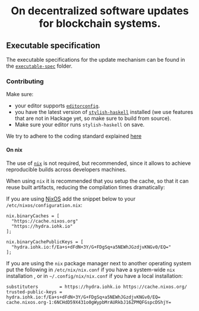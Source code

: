 <h1 align="center">On decentralized software updates for blockchain systems.</h1>

## Executable specification

The executable specifications for the update mechanism can be found in the
[`executable-spec`](executable-spec/) folder.

### Contributing

Make sure:

- your editor supports [`editorconfig`](https://editorconfig.org/).
- you have the latest version of
  [`stylish-haskell`](https://github.com/jaspervdj/stylish-haskell/) installed
  (we use features that are not in Hackage yet, so make sure to build from
  source).
- Make sure your editor runs `stylish-haskell` on save.

We try to adhere to the coding standard explained
[here](https://github.com/input-output-hk/cardano-wallet/wiki/Coding-Standards)

#### On nix

The use of [`nix`](https://nixos.org/nix/download.html) is not required, but
recommended, since it allows to achieve reproducible builds across developers
machines.

When using `nix` it is recommended that you setup the cache, so that it can
reuse built artifacts, reducing the compilation times dramatically:

If you are using [NixOS](https://nixos.org/) add the snippet below to your
`/etc/nixos/configuration.nix`:

```
nix.binaryCaches = [
  "https://cache.nixos.org"
  "https://hydra.iohk.io"
];

nix.binaryCachePublicKeys = [
  "hydra.iohk.io:f/Ea+s+dFdN+3Y/G+FDgSq+a5NEWhJGzdjvKNGv0/EQ="
];
```

If you are using the `nix` package manager next to another operating system put
the following in `/etc/nix/nix.conf` if you have a system-wide `nix`
installation , or in `~/.config/nix/nix.conf` if you have a local installation:

```
substituters        = https://hydra.iohk.io https://cache.nixos.org/
trusted-public-keys = hydra.iohk.io:f/Ea+s+dFdN+3Y/G+FDgSq+a5NEWhJGzdjvKNGv0/EQ= cache.nixos.org-1:6NCHdD59X431o0gWypbMrAURkbJ16ZPMQFGspcDShjY=
```
